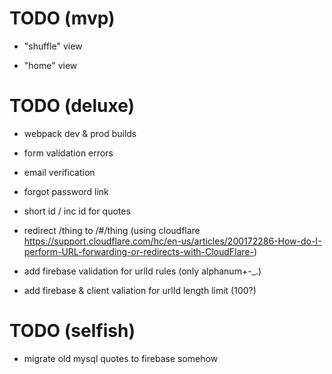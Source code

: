 # TODO (mvp)

- "shuffle" view

- "home" view


# TODO (deluxe)

- webpack dev & prod builds

- form validation errors

- email verification

- forgot password link

- short id / inc id for quotes

- redirect /thing to /#/thing (using cloudflare https://support.cloudflare.com/hc/en-us/articles/200172286-How-do-I-perform-URL-forwarding-or-redirects-with-CloudFlare-)

- add firebase validation for urlId rules (only alphanum+-_.)

- add firebase & client valiation for urlId length limit (100?)


# TODO (selfish)

- migrate old mysql quotes to firebase somehow